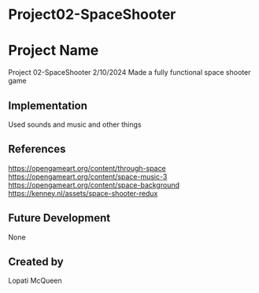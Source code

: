 # Project02-SpaceShooter

# Project Name
Project 02-SpaceShooter 2/10/2024
Made a fully functional space shooter game
## Implementation
Used sounds and music and other things
## References
https://opengameart.org/content/through-space
https://opengameart.org/content/space-music-3
https://opengameart.org/content/space-background
https://kenney.nl/assets/space-shooter-redux
## Future Development
None
## Created by
Lopati McQueen

